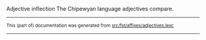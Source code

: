 Adjective inflection
The Chipewyan language adjectives compare.

* * *

<small>This (part of) documentation was generated from [src/fst/affixes/adjectives.lexc](https://github.com/giellalt/lang-chp/blob/main/src/fst/affixes/adjectives.lexc)</small>

---

